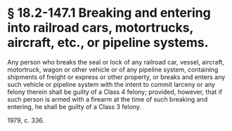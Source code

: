 # § 18.2-147.1 Breaking and entering into railroad cars, motortrucks, aircraft, etc., or pipeline systems.

<p>Any person who breaks the seal or lock of any railroad car, vessel, aircraft, motortruck, wagon or other vehicle or of any pipeline system, containing shipments of freight or express or other property, or breaks and enters any such vehicle or pipeline system with the intent to commit larceny or any felony therein shall be guilty of a Class 4 felony; provided, however, that if such person is armed with a firearm at the time of such breaking and entering, he shall be guilty of a Class 3 felony.</p><p>1979, c. 336.</p>